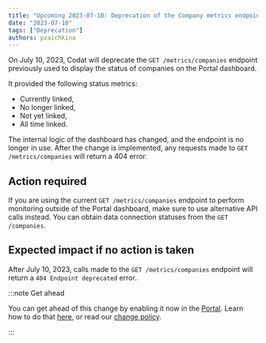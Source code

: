 ```yaml
---
title: "Upcoming 2023-07-10: Deprecation of the Company metrics endpoint"
date: "2023-07-10"
tags: ["Deprecation"]
authors: pzaichkina
---
```


On July 10, 2023, Codat will deprecate the `GET /metrics/companies` endpoint previously used to display the status of companies on the Portal dashboard. 

<!--truncate-->

It provided the following status metrics:
- Currently linked,
- No longer linked,
- Not yet linked,
- All time linked. 

The internal logic of the dashboard has changed, and the endpoint is no longer in use. After the change is implemented, any requests made to `GET /metrics/companies` will return a 404 error. 

## Action required​

If you are using the current `GET /metrics/companies` endpoint to perform monitoring outside of the Portal dashboard, make sure to use alternative API calls instead. You can obtain data connection statuses from the `GET /companies`. 

## Expected impact if no action is taken​

After July 10, 2023, calls made to the `GET /metrics/companies` endpoint will return a `404 Endpoint deprecated` error.

:::note Get ahead

You can get ahead of this change by enabling it now in the [Portal](https://app.codat.io/developers/api-deprecations). Learn how to do that [here](https://docs.codat.io/other/portal/developers), or read our [change policy](https://docs.codat.io/introduction/change-policy).

:::